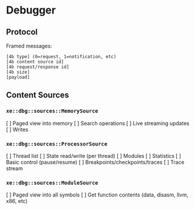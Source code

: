 # Debugger

## Protocol

Framed messages:

```
[4b type] (0=request, 1=notification, etc)
[4b content source id]
[4b request/response id]
[4b size]
[payload]
```

## Content Sources

### `xe::dbg::sources::MemorySource`

[ ] Paged view into memory
[ ] Search operations
[ ] Live streaming updates
[ ] Writes

### `xe::dbg::sources::ProcessorSource`

[ ] Thread list
[ ] State read/write (per thread)
[ ] Modules
[ ] Statistics
[ ] Basic control (pause/resume)
[ ] Breakpoints/checkpoints/traces
[ ] Trace stream

### `xe::dbg::sources::ModuleSource`

[ ] Paged view into all symbols
[ ] Get function contents (data, disasm, llvm, x86, etc)
